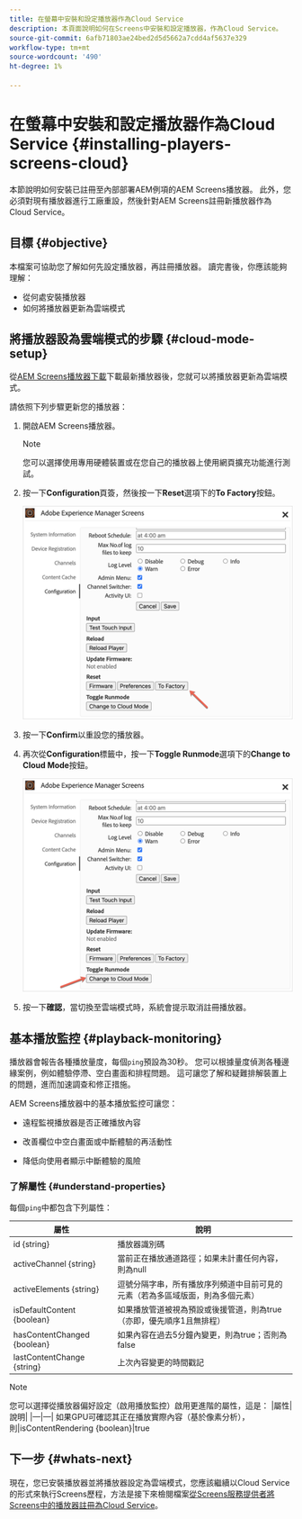 ```yaml
---
title: 在螢幕中安裝和設定播放器作為Cloud Service
description: 本頁面說明如何在Screens中安裝和設定播放器，作為Cloud Service。
source-git-commit: 6afb71803ae24bed2d5d5662a7cdd4af5637e329
workflow-type: tm+mt
source-wordcount: '490'
ht-degree: 1%

---
```



# 在螢幕中安裝和設定播放器作為Cloud Service {#installing-players-screens-cloud}

本節說明如何安裝已註冊至內部部署AEM例項的AEM Screens播放器。 此外，您必須對現有播放器進行工廠重設，然後針對AEM Screens註冊新播放器作為Cloud Service。

## 目標 {#objective}

本檔案可協助您了解如何先設定播放器，再註冊播放器。 讀完書後，你應該能夠理解：

* 從何處安裝播放器
* 如何將播放器更新為雲端模式

## 將播放器設為雲端模式的步驟 {#cloud-mode-setup}

從[AEM Screens播放器下載](https://download.macromedia.com/screens/)下載最新播放器後，您就可以將播放器更新為雲端模式。

請依照下列步驟更新您的播放器：

1. 開啟AEM Screens播放器。

   >[!NOTE]
   >您可以選擇使用專用硬體裝置或在您自己的播放器上使用網頁擴充功能進行測試。

1. 按一下&#x200B;**Configuration**&#x200B;頁簽，然後按一下&#x200B;**Reset**&#x200B;選項下的&#x200B;**To Factory**&#x200B;按鈕。

   ![影像](/help/screens-cloud/assets/player/installplayer-2.png)

1. 按一下&#x200B;**Confirm**&#x200B;以重設您的播放器。

1. 再次從&#x200B;**Configuration**&#x200B;標籤中，按一下&#x200B;**Toggle Runmode**&#x200B;選項下的&#x200B;**Change to Cloud Mode**&#x200B;按鈕。

   ![影像](/help/screens-cloud/assets/player/installplayer-1.png)

1. 按一下&#x200B;**確認**，當切換至雲端模式時，系統會提示取消註冊播放器。

## 基本播放監控 {#playback-monitoring}

播放器會報告各種播放量度，每個`ping`預設為30秒。 您可以根據量度偵測各種邊緣案例，例如體驗停滯、空白畫面和排程問題。 這可讓您了解和疑難排解裝置上的問題，進而加速調查和修正措施。

AEM Screens播放器中的基本播放監控可讓您：

* 遠程監視播放器是否正確播放內容

* 改善欄位中空白畫面或中斷體驗的再活動性

* 降低向使用者顯示中斷體驗的風險

### 了解屬性 {#understand-properties}

每個`ping`中都包含下列屬性：

| 屬性 | 說明 |
|---|---|
| id {string} | 播放器識別碼 |
| activeChannel {string} | 當前正在播放通道路徑；如果未計畫任何內容，則為null |
| activeElements {string} | 逗號分隔字串，所有播放序列頻道中目前可見的元素（若為多區域版面，則為多個元素） |
| isDefaultContent {boolean} | 如果播放管道被視為預設或後援管道，則為true（亦即，優先順序1且無排程） |
| hasContentChanged {boolean} | 如果內容在過去5分鐘內變更，則為true；否則為false |
| lastContentChange {string} | 上次內容變更的時間戳記 |

>[!NOTE]
>您可以選擇從播放器偏好設定（啟用播放監控）啟用更進階的屬性，這是：
>|屬性|說明|
>|—|—|
>如果GPU可確認其正在播放實際內容（基於像素分析），則|isContentRendering {boolean}|true


## 下一步 {#whats-next}

現在，您已安裝播放器並將播放器設定為雲端模式，您應該繼續以Cloud Service的形式來執行Screens歷程，方法是接下來檢閱檔案[從Screens服務提供者將Screens中的播放器註冊為Cloud Service](/help/screens-cloud/managing-players-registration/registering-players-screens-cloud.md)。